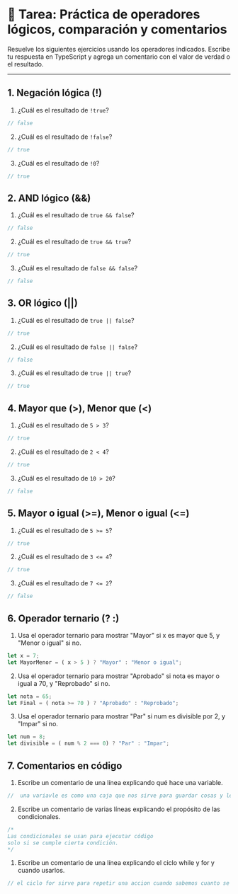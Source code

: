 
# 📝 Tarea: Práctica de operadores lógicos, comparación y comentarios

Resuelve los siguientes ejercicios usando los operadores indicados. Escribe tu respuesta en TypeScript y agrega un comentario con el valor de verdad o el resultado.

---

## 1. Negación lógica (!)
1. ¿Cuál es el resultado de `!true`?
```typescript
// false
```
2. ¿Cuál es el resultado de `!false`?
```typescript
// true
```
3. ¿Cuál es el resultado de `!0`?
```typescript
// true
```

## 2. AND lógico (&&)
1. ¿Cuál es el resultado de `true && false`?
```typescript
// false
```
2. ¿Cuál es el resultado de `true && true`?
```typescript
// true
```
3. ¿Cuál es el resultado de `false && false`?
```typescript
// false
```

## 3. OR lógico (||)
1. ¿Cuál es el resultado de `true || false`?
```typescript
// true
```
2. ¿Cuál es el resultado de `false || false`?
```typescript
// false
```
3. ¿Cuál es el resultado de `true || true`?
```typescript
// true
```

## 4. Mayor que (>), Menor que (<)
1. ¿Cuál es el resultado de `5 > 3`?
```typescript
// true
```
2. ¿Cuál es el resultado de `2 < 4`?
```typescript
// true
```
3. ¿Cuál es el resultado de `10 > 20`?
```typescript
// false
```

## 5. Mayor o igual (>=), Menor o igual (<=)
1. ¿Cuál es el resultado de `5 >= 5`?
```typescript
// true
```
2. ¿Cuál es el resultado de `3 <= 4`?
```typescript
// true
```
3. ¿Cuál es el resultado de `7 <= 2`?
```typescript
// false 
```

## 6. Operador ternario (? :)
1. Usa el operador ternario para mostrar "Mayor" si x es mayor que 5, y "Menor o igual" si no.
```typescript
let x = 7;
let MayorMenor = ( x > 5 ) ? "Mayor" : "Menor o igual";
```
2. Usa el operador ternario para mostrar "Aprobado" si nota es mayor o igual a 70, y "Reprobado" si no.
```typescript
let nota = 65;
let Final = ( nota >= 70 ) ? "Aprobado" : "Reprobado";
```
3. Usa el operador ternario para mostrar "Par" si num es divisible por 2, y "Impar" si no.
```typescript
let num = 8;
let divisible = ( num % 2 === 0) ? "Par" : "Impar";
```

## 7. Comentarios en código
1. Escribe un comentario de una línea explicando qué hace una variable.
```typescript
//  una variavle es como una caja que nos sirve para guardar cosas y le podemos poner un nombre significativo
```
2. Escribe un comentario de varias líneas explicando el propósito de las condicionales.
```typescript
/*
Las condicionales se usan para ejecutar código
solo si se cumple cierta condición.
*/
```
1. Escribe un comentario de una línea explicando el ciclo while y for y cuando usarlos.
```typescript
// el ciclo for sirve para repetir una accion cuando sabemos cuanto se va a repetir,  el while sirve para repetir la accion mientras se cumpla una condicion.
```
